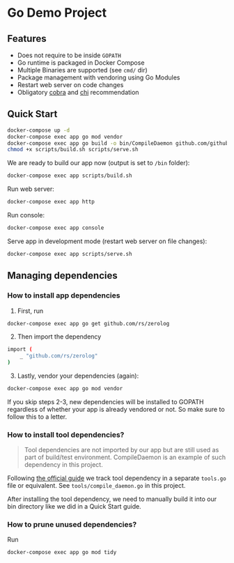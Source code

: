 # Go Demo Project

## Features

- Does not require to be inside `GOPATH`
- Go runtime is packaged in Docker Compose
- Multiple Binaries are supported (see `cmd/` dir)
- Package management with vendoring using Go Modules
- Restart web server on code changes
- Obligatory [cobra](https://github.com/spf13/cobra) and [chi](https://github.com/go-chi/chi) recommendation


## Quick Start

```sh
docker-compose up -d
docker-compose exec app go mod vendor
docker-compose exec app go build -o bin/CompileDaemon github.com/githubnemo/CompileDaemon
chmod +x scripts/build.sh scripts/serve.sh
```

We are ready to build our app now (output is set to `/bin` folder):

```sh
docker-compose exec app scripts/build.sh
```

Run web server:

```sh
docker-compose exec app http
```

Run console:

```sh
docker-compose exec app console
```

Serve app in development mode (restart web server on file changes):

```sh
docker-compose exec app scripts/serve.sh
```

## Managing dependencies

### How to install app dependencies

1. First, run

```sh
docker-compose exec app go get github.com/rs/zerolog
```

2. Then import the dependency

```sh
import (
    _ "github.com/rs/zerolog"
)
```

3. Lastly, vendor your dependencies (again):

```sh
docker-compose exec app go mod vendor
```

If you skip steps 2-3, new dependencies will be installed to GOPATH regardless of whether your app is already vendored or not. So make sure to follow this to a letter.

### How to install tool dependencies?

> Tool dependencies are not imported by our app but are still used as part of build/test environment. CompileDaemon is an example of such dependency in this project.

Following [the official guide](https://github.com/golang/go/wiki/Modules#how-can-i-track-tool-dependencies-for-a-module) we track tool dependency in a separate `tools.go` file or equivalent. See `tools/compile_daemon.go` in this project. 

After installing the tool dependency, we need to manually build it into our bin directory like we did in a Quick Start guide.

### How to prune unused dependencies?

Run

```sh
docker-compose exec app go mod tidy
```
